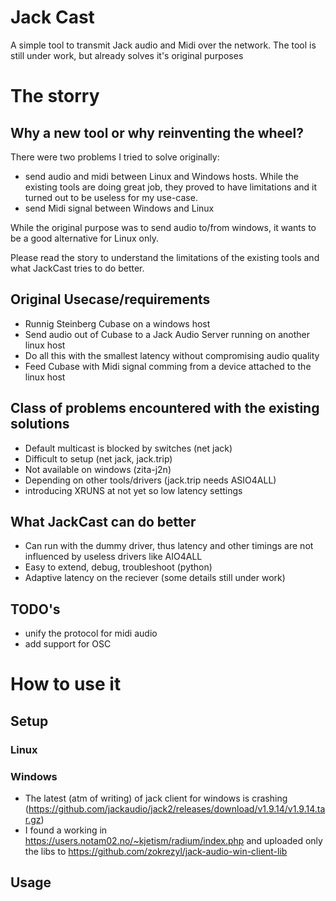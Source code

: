 # Jack Cast

A simple tool to transmit Jack audio and Midi over the network.
The tool is still under work, but already solves it's original purposes

# The storry



## Why a new tool or why reinventing the wheel?

There were two problems I tried to solve originally:
* send audio and midi between Linux and Windows hosts. While the existing tools are doing great job, they proved to have limitations and it turned out to be useless for my use-case.
* send Midi signal between Windows and Linux

While the original purpose was to send audio to/from windows, it wants to be a good alternative for Linux only.

Please read the story to understand the limitations of the existing tools and what JackCast tries to do better.

## Original Usecase/requirements
* Runnig Steinberg Cubase on a windows host
* Send audio out of Cubase to a Jack Audio Server running on another linux host
* Do all this with the smallest latency without compromising audio quality
* Feed Cubase with Midi signal comming from a device attached to the linux host

## Class of problems encountered with the existing solutions
* Default multicast is blocked by switches (net jack)
* Difficult to setup (net jack, jack.trip)
* Not available on windows (zita-j2n)
* Depending on other tools/drivers (jack.trip needs ASIO4ALL)
* introducing XRUNS at not yet so low latency settings

## What JackCast can do better
* Can run with the dummy driver, thus latency and other timings are not influenced by useless drivers like AIO4ALL
* Easy to extend, debug, troubleshoot (python)
* Adaptive latency on the reciever (some details still under work)


## TODO's
* unify the protocol for midi audio 
* add support for OSC


# How to use it

## Setup

### Linux

### Windows
* The latest (atm of writing) of jack client for windows is crashing (https://github.com/jackaudio/jack2/releases/download/v1.9.14/v1.9.14.tar.gz)
* I found a working in https://users.notam02.no/~kjetism/radium/index.php and uploaded only the libs to https://github.com/zokrezyl/jack-audio-win-client-lib


## Usage

